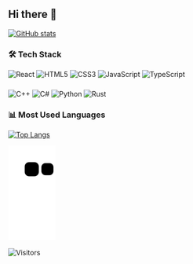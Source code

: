## Hi there 👋

<div align="left">
  
[![GitHub stats](https://github-readme-stats.vercel.app/api?username=LeeGH04&show_icons=true&theme=radical)](https://github.com/LeeGH04)

### 🛠 Tech Stack

![React](https://img.shields.io/badge/React-20232A?style=for-the-badge&logo=react&logoColor=61DAFB)
![HTML5](https://img.shields.io/badge/HTML5-E34F26?style=for-the-badge&logo=html5&logoColor=white)
![CSS3](https://img.shields.io/badge/CSS3-1572B6?style=for-the-badge&logo=css3&logoColor=white)
![JavaScript](https://img.shields.io/badge/JavaScript-F7DF1E?style=for-the-badge&logo=javascript&logoColor=black)
![TypeScript](https://img.shields.io/badge/TypeScript-007ACC?style=for-the-badge&logo=typescript&logoColor=white)

### 

![C++](https://img.shields.io/badge/C++-00599C?style=for-the-badge&logo=c%2B%2B&logoColor=white)
![C#](https://img.shields.io/badge/C%23-512BD4?style=for-the-badge&logo=dotnet&logoColor=white)
![Python](https://img.shields.io/badge/Python-3776AB?style=for-the-badge&logo=python&logoColor=white)
![Rust](https://img.shields.io/badge/Rust-000000?style=for-the-badge&logo=rust&logoColor=white)

### 📊 Most Used Languages
[![Top Langs](https://github-readme-stats.vercel.app/api/top-langs/?username=LeeGH04&layout=compact&theme=radical)](https://github.com/LeeGH04)

![Snake animation](https://github.com/LeeGH04/LeeGH04/blob/output/github-contribution-grid-snake.svg)

![Visitors](https://visitor-badge.laobi.icu/badge?page_id=LeeGH04.LeeGH04)

</div>

<!--
**LeeGH04/LeeGH04** is a ✨ _special_ ✨ repository because its `README.md` (this file) appears on your GitHub profile.

Here are some ideas to get you started:


- 🔭 I’m currently working on ...
- 🌱 I’m currently learning ...
- 👯 I’m looking to collaborate on ...
- 🤔 I’m looking for help with ...
- 💬 Ask me about ...
- 📫 How to reach me: ...
- 😄 Pronouns: ...
- ⚡ Fun fact: ...
-->

